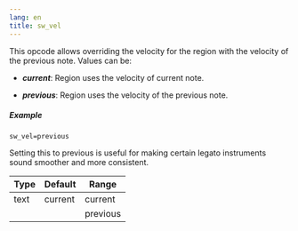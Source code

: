 ```yaml
---
lang: en
title: sw_vel
---
```

This opcode allows overriding the velocity for the region with the velocity of
the previous note. Values can be:

- ***current***: Region uses the velocity of current note.

- ***previous***: Region uses the velocity of the previous note.

##### Example

```
sw_vel=previous
```

Setting this to previous is useful for making certain legato instruments sound
smoother and more consistent.

| Type | Default | Range    | 
| ---  | ---     | ---      |
| text | current | current  |
|      |         | previous |
